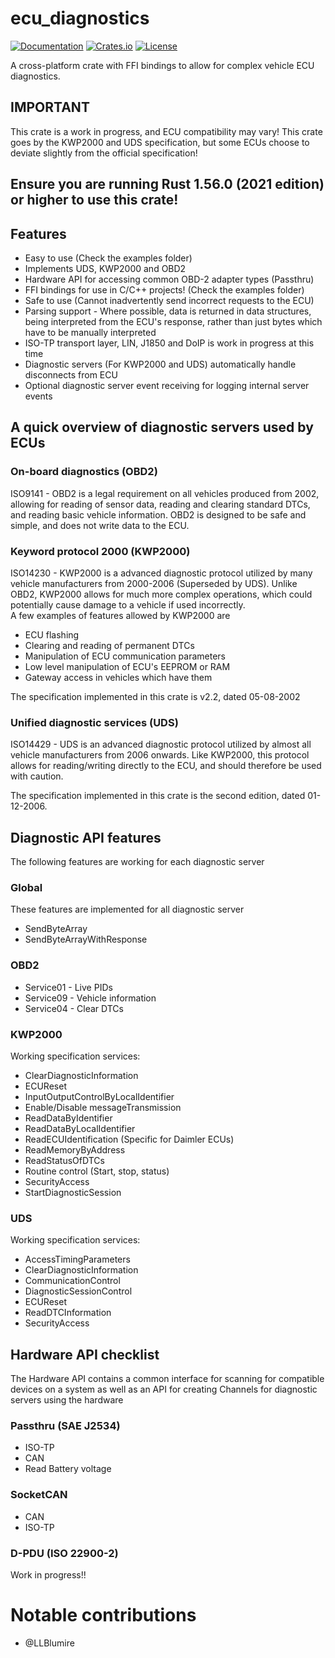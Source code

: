 # ecu_diagnostics

[![Documentation](https://docs.rs/ecu_diagnostics/badge.svg)](https://docs.rs/ecu_diagnostics/)
[![Crates.io](https://img.shields.io/crates/v/ecu_diagnostics.svg)](https://crates.io/crates/ecu_diagnostics)
[![License](https://img.shields.io/crates/l/ecu_diagnostics.svg)](https://github.com/rnd-ash/ecu_diagnostics/blob/master/LICENSE)

A cross-platform crate with FFI bindings to allow for complex vehicle ECU diagnostics.

## IMPORTANT

This crate is a work in progress, and ECU compatibility may vary! This crate goes by the KWP2000 and UDS specification, but some ECUs choose to deviate slightly from the official specification!

## Ensure you are running Rust 1.56.0 (2021 edition) or higher to use this crate!

## Features

* Easy to use (Check the examples folder)
* Implements UDS, KWP2000 and OBD2
* Hardware API for accessing common OBD-2 adapter types (Passthru)
* FFI bindings for use in C/C++ projects! (Check the examples folder)
* Safe to use (Cannot inadvertently send incorrect requests to the ECU)
* Parsing support - Where possible, data is returned in data structures, being interpreted from the ECU's response, rather than just bytes which have to be manually interpreted
* ISO-TP transport layer, LIN, J1850 and DoIP is work in progress at this time
* Diagnostic servers (For KWP2000 and UDS) automatically handle disconnects from ECU
* Optional diagnostic server event receiving for logging internal server events

## A quick overview of diagnostic servers used by ECUs

### On-board diagnostics (OBD2)

ISO9141 - OBD2 is a legal requirement on all vehicles produced from 2002, allowing for
reading of sensor data, reading and clearing standard DTCs, and reading basic vehicle information.
OBD2 is designed to be safe and simple, and does not write data to the ECU.

### Keyword protocol 2000 (KWP2000)

ISO14230 - KWP2000 is a advanced diagnostic protocol utilized by many vehicle manufacturers from 2000-2006 (Superseded by UDS).
Unlike OBD2, KWP2000 allows for much more complex operations, which could potentially cause damage to a vehicle if used incorrectly.  
 A few examples of features allowed by KWP2000 are
 * ECU flashing
 * Clearing and reading of permanent DTCs
 * Manipulation of ECU communication parameters
 * Low level manipulation of ECU's EEPROM or RAM
 * Gateway access in vehicles which have them

 The specification implemented in this crate is v2.2, dated 05-08-2002

### Unified diagnostic services (UDS)

 ISO14429 - UDS is an advanced diagnostic protocol utilized by almost all vehicle manufacturers from 2006 onwards. Like KWP2000,
 this protocol allows for reading/writing directly to the ECU, and should therefore be used with caution.

 The specification implemented in this crate is the second edition, dated 01-12-2006.

## Diagnostic API features

The following features are working for each diagnostic server

### Global

These features are implemented for all diagnostic server

* SendByteArray
* SendByteArrayWithResponse

### OBD2

* Service01 - Live PIDs
* Service09 - Vehicle information
* Service04 - Clear DTCs


### KWP2000

Working specification services:

* ClearDiagnosticInformation
* ECUReset
* InputOutputControlByLocalIdentifier
* Enable/Disable messageTransmission
* ReadDataByIdentifier
* ReadDataByLocalIdentifier
* ReadECUIdentification (Specific for Daimler ECUs)
* ReadMemoryByAddress
* ReadStatusOfDTCs
* Routine control (Start, stop, status)
* SecurityAccess
* StartDiagnosticSession

### UDS

Working specification services:

* AccessTimingParameters
* ClearDiagnosticInformation
* CommunicationControl
* DiagnosticSessionControl
* ECUReset
* ReadDTCInformation
* SecurityAccess


## Hardware API checklist

The Hardware API contains a common interface for scanning for compatible devices on a system as well as an API
for creating Channels for diagnostic servers using the hardware

### Passthru (SAE J2534)

* ISO-TP
* CAN
* Read Battery voltage

### SocketCAN

* CAN
* ISO-TP

### D-PDU (ISO 22900-2)

Work in progress!!


# Notable contributions

* @LLBlumire
